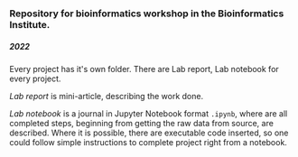 ### Repository for bioinformatics workshop in the Bioinformatics Institute.
##### 2022

Every project has it's own folder.  There are Lab report, Lab notebook for every project.

*Lab report* is mini-article, describing the work done. 

*Lab notebook* is a journal in Jupyter Notebook format `.ipynb`, where are all completed steps, beginning from getting the raw data from source, are described. Where it is possible, there are executable code inserted, so one could follow simple instructions to complete project right from a notebook.

